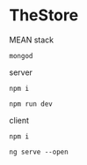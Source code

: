 # TheStore
MEAN stack


`mongod`

server

`npm i`

`npm run dev`

client

`npm i`

`ng serve --open`
